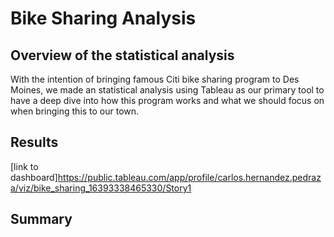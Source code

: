 # Bike Sharing Analysis
## Overview of the statistical analysis
With the intention of bringing famous Citi bike sharing program to Des Moines, we made an statistical analysis using Tableau as our primary tool to have a deep dive into how this program works and what we should focus on when bringing this to our town.

## Results
[link to dashboard]https://public.tableau.com/app/profile/carlos.hernandez.pedraza/viz/bike_sharing_16393338465330/Story1
## Summary
